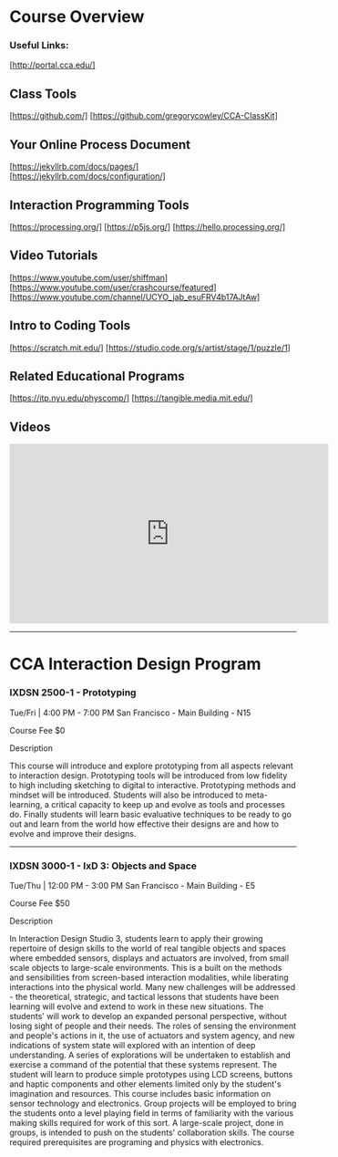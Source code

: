 # Course Overview


### Useful Links:
[http://portal.cca.edu/]


## Class Tools
[https://github.com/]
[https://github.com/gregorycowley/CCA-ClassKit]

## Your Online Process Document
[https://jekyllrb.com/docs/pages/]
[https://jekyllrb.com/docs/configuration/]

## Interaction Programming Tools
[https://processing.org/]
[https://p5js.org/]
[https://hello.processing.org/]

## Video Tutorials
[https://www.youtube.com/user/shiffman]
[https://www.youtube.com/user/crashcourse/featured]
[https://www.youtube.com/channel/UCYO_jab_esuFRV4b17AJtAw]

## Intro to Coding Tools
[https://scratch.mit.edu/]
[https://studio.code.org/s/artist/stage/1/puzzle/1]

## Related Educational Programs
[https://itp.nyu.edu/physcomp/]
[https://tangible.media.mit.edu/]


## Videos
<iframe width="560" height="315" src="https://www.youtube.com/embed/RlQEoJaLQRA" frameborder="0" allow="autoplay; encrypted-media" allowfullscreen></iframe>

---

# CCA Interaction Design Program

### IXDSN 2500-1 - Prototyping
Tue/Fri | 4:00 PM - 7:00 PM
San Francisco - Main Building - N15

Course Fee $0


Description

This course will introduce and explore prototyping from all aspects relevant to interaction design. Prototyping tools will be introduced from low fidelity to high including sketching to digital to interactive. Prototyping methods and mindset will be introduced. Students will also be introduced to meta-learning, a critical capacity to keep up and evolve as tools and processes do. Finally students will learn basic evaluative techniques to be ready to go out and learn from the world how effective their designs are and how to evolve and improve their designs.


---

### IXDSN 3000-1 - IxD 3: Objects and Space
Tue/Thu | 12:00 PM - 3:00 PM
San Francisco - Main Building - E5

Course Fee $50

Description

In Interaction Design Studio 3, students learn to apply their growing repertoire of design skills to the world of real tangible objects and spaces where embedded sensors, displays and actuators are involved, from small scale objects to large-scale environments. This is a built on the methods and sensibilities from screen-based interaction modalities, while liberating interactions into the physical world. Many new challenges will be addressed - the theoretical, strategic, and tactical lessons that students have been learning will evolve and extend to work in these new situations. The students' will work to develop an expanded personal perspective, without losing sight of people and their needs. The roles of sensing the environment and people's actions in it, the use of actuators and system agency, and new indications of system state will explored with an intention of deep understanding. A series of explorations will be undertaken to establish and exercise a command of the potential that these systems represent. The student will learn to produce simple prototypes using LCD screens, buttons and haptic components and other elements limited only by the student's imagination and resources. This course includes basic information on sensor technology and electronics. Group projects will be employed to bring the students onto a level playing field in terms of familiarity with the various making skills required for work of this sort. A large-scale project, done in groups, is intended to push on the students' collaboration skills. The course required prerequisites are programing and physics with electronics.



